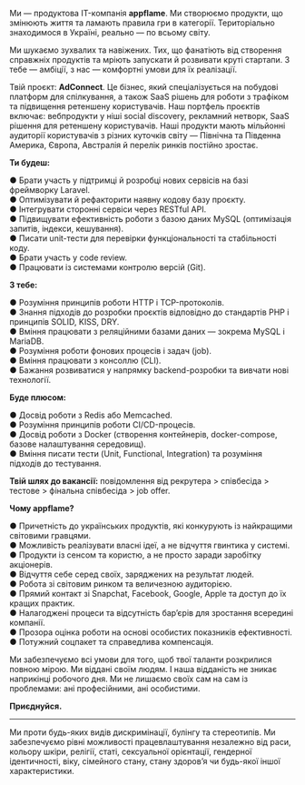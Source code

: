 Ми — продуктова IT-компанія **appflame**. Ми створюємо продукти, що змінюють
життя та ламають правила гри в категорії. Територіально знаходимося в Україні,
реально — по всьому світу.

Ми шукаємо зухвалих та навіжених. Тих, що фанатіють від створення справжніх
продуктів та мріють запускати й розвивати круті стартапи. З тебе — амбіції, з
нас — комфортні умови для їх реалізації.

Твій проєкт: **AdConnect**. Це бізнес, який спеціалізується на побудові
платформ для спілкування, а також SaaS рішень для роботи з трафіком та
підвищення ретеншену користувачів. Наш портфель проєктів включає: вебпродукти
у ніші social discovery, рекламний нетворк, SaaS рішення для ретеншену
користувачів. Наші продукти мають мільйонні аудиторії користувачів з різних
куточків світу — Північна та Південна Америка, Європа, Австралія й перелік
ринків постійно зростає.

  
**Ти будеш:**  
  
● Брати участь у підтримці й розробці нових сервісів на базі фреймворку
Laravel.  
● Оптимізувати й рефакторити наявну кодову базу проєкту.  
● Інтегрувати сторонні сервіси через RESTful API.  
● Підвищувати ефективність роботи з базою даних MySQL (оптимізація запитів,
індекси, кешування).  
● Писати unit-тести для перевірки функціональності та стабільності коду.  
● Брати участь у code review.  
● Працювати із системами контролю версій (Git).

  
**З тебе:**  
  
● Розуміння принципів роботи HTTP і TCP-протоколів.  
● Знання підходів до розробки проєктів відповідно до стандартів PHP і
принципів SOLID, KISS, DRY.  
● Вміння працювати з реляційними базами даних — зокрема MySQL і MariaDB.  
● Розуміння роботи фонових процесів і задач (job).  
● Вміння працювати з консоллю (CLI).  
● Бажання розвиватися у напрямку backend-розробки та вивчати нові технології.

  
**Буде плюсом:**  
  
● Досвід роботи з Redis або Memcached.  
● Розуміння принципів роботи CI/CD-процесів.  
● Досвід роботи з Docker (створення контейнерів, docker-compose, базове
налаштування середовищ).  
● Вміння писати тести (Unit, Functional, Integration) та розуміння підходів до
тестування.

**Твій шлях до вакансії:** повідомлення від рекрутера > співбесіда > тестове >
фінальна співбесіда > job offer.

  
**Чому appflame?**  
  
● Причетність до українських продуктів, які конкурують із найкращими світовими
гравцями.  
● Можливість реалізувати власні ідеї, а не відчуття гвинтика у системі.  
● Продукти із сенсом та користю, а не просто заради заробітку акціонерів.  
● Відчуття себе серед своїх, заряджених на результат людей.  
● Робота зі світовим ринком та величезною аудиторією.  
● Прямий контакт зі Snapchat, Facebook, Google, Apple та доступ до їх кращих
практик.  
● Налагоджені процеси та відсутність бар’єрів для зростання всередині
компанії.  
● Прозора оцінка роботи на основі особистих показників ефективності.  
● Потужний соцпакет та справедлива компенсація.

Ми забезпечуємо всі умови для того, щоб твої таланти розкрилися повною мірою.
Ми віддані своїм людям. І наша відданість не зникає наприкінці робочого дня.
Ми не лишаємо своїх сам на сам із проблемами: ані професійними, ані
особистими.

**Приєднуйся.**

__________

Ми проти будь-яких видів дискримінації, булінгу та стереотипів. Ми
забезпечуємо рівні можливості працевлаштування незалежно від раси, кольору
шкіри, релігії, статі, сексуальної орієнтації, гендерної ідентичності, віку,
сімейного стану, стану здоров’я чи будь-якої іншої характеристики.